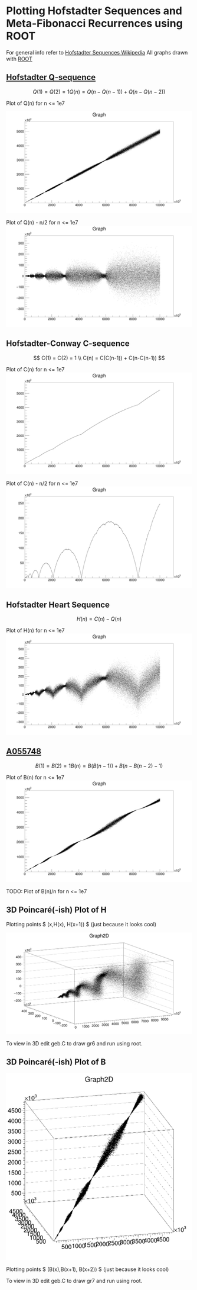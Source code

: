 # Plotting Hofstadter Sequences and Meta-Fibonacci Recurrences using ROOT

For general info refer to [Hofstadter Sequences Wikipedia](https://en.wikipedia.org/wiki/Hofstadter_sequence)
All graphs drawn with [ROOT](https://root.cern/)


## [Hofstadter Q-sequence](https://oeis.org/A005185)

```math
Q(1) = Q(2) = 1
Q(n) = Q(n-Q(n-1)) + Q(n-Q(n-2))
```

Plot of Q(n) for n <= 1e7

![plot](/images/Q1.png)

Plot of Q(n) - n/2 for n <= 1e7
![plot](images/Q2.png)

## Hofstadter-Conway C-sequence

$$
C(1) = C(2) = 1 \\
C(n) = C(C(n-1)) + C(n-C(n-1))
$$

Plot of C(n) for n <= 1e7
![plot](images/C1.png)

Plot of C(n) - n/2 for n <= 1e7
![plot](images/C2.png)

## Hofstadter Heart Sequence
```math
H(n) = C(n) - Q(n)
```


Plot of H(n) for n <= 1e7
![plot](images/H1.png)


## [A055748](http://oeis.org/A055748)

```math
B(1) = B(2) = 1
B(n) = B(B(n-1)) + B(n - B(n-2) - 1)
```

Plot of B(n) for n <= 1e7
![plot](images/B1.png)

TODO:
Plot of B(n)/n for n <= 1e7

## 3D Poincaré(-ish) Plot of H

Plotting points $ (x,H(x), H(x+1)) $ (just because it looks cool)

![plot](images/PCH.png)

To view in 3D edit geb.C to draw gr6 and run using root.

## 3D Poincaré(-ish) Plot of B

![plot](images/PCB.png)


Plotting points $ (B(x),B(x+1), B(x+2)) $ (just because it looks cool)

To view in 3D edit geb.C to draw gr7 and run using root.
